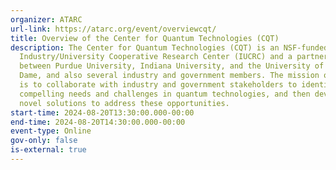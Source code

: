 ```yaml
---
organizer: ATARC
url-link: https://atarc.org/event/overviewcqt/
title: Overview of the Center for Quantum Technologies (CQT)
description: The Center for Quantum Technologies (CQT) is an NSF-funded
  Industry/University Cooperative Research Center (IUCRC) and a partnership
  between Purdue University, Indiana University, and the University of Notre
  Dame, and also several industry and government members. The mission of the CQT
  is to collaborate with industry and government stakeholders to identify
  compelling needs and challenges in quantum technologies, and then develop
  novel solutions to address these opportunities.
start-time: 2024-08-20T13:30:00.000-00:00
end-time: 2024-08-20T14:30:00.000-00:00
event-type: Online
gov-only: false
is-external: true
---
```

